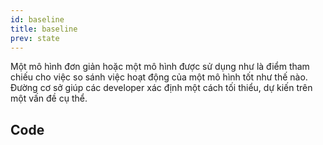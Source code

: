 ```yaml
---
id: baseline
title: baseline
prev: state
---
```


Một mô hình đơn giản hoặc một mô hình được sử dụng như là điểm tham chiếu cho việc so sánh việc hoạt động của một mô hình tốt như thế nào. Đường cơ sở giúp các developer xác định một cách tối thiểu, dự kiến ​​trên một vấn đề cụ thể.

## Code